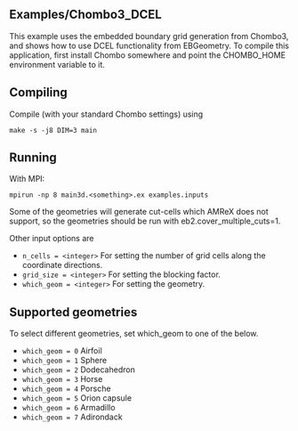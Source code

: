 Examples/Chombo3_DCEL
---------------------

This example uses the embedded boundary grid generation from Chombo3, and shows how to use DCEL functionality from EBGeometry. 
To compile this application, first install Chombo somewhere and point the CHOMBO_HOME environment variable to it.

Compiling
---------

Compile (with your standard Chombo settings) using

    make -s -j8 DIM=3 main

Running
-------

With MPI:

    mpirun -np 8 main3d.<something>.ex examples.inputs

Some of the geometries will generate cut-cells which AMReX does not support, so the geometries should be run with eb2.cover_multiple_cuts=1.

Other input options are

* `n_cells = <integer>` For setting the number of grid cells along the coordinate directions.
* `grid_size = <integer>` For setting the blocking factor.
* `which_geom = <integer>` For setting the geometry.

Supported geometries
--------------------
To select different geometries, set which_geom to one of the below.

* `which_geom = 0` Airfoil
* `which_geom = 1` Sphere
* `which_geom = 2` Dodecahedron
* `which_geom = 3` Horse
* `which_geom = 4` Porsche
* `which_geom = 5` Orion capsule
* `which_geom = 6` Armadillo
* `which_geom = 7` Adirondack
